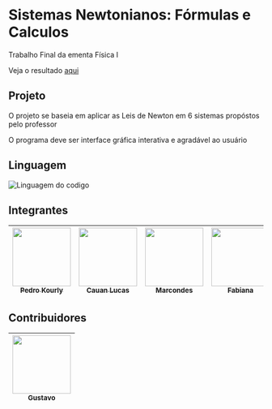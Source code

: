 # Sistemas Newtonianos: Fórmulas e Calculos
Trabalho Final da ementa Física I

Veja o resultado [aqui](https://kykirma.github.io/WebsiteSistemasNewtonianos/)

## Projeto
O projeto se baseia em aplicar as Leis de Newton em 6 sistemas propóstos pelo professor

O programa deve ser interface gráfica interativa e agradável ao usuário

## Linguagem
![Linguagem do codigo](https://www.freepnglogos.com/uploads/html5-logo-png/html5-logo-devextreme-multi-purpose-controls-html-javascript-3.png)

## Integrantes
| [<img src="https://avatars.githubusercontent.com/KyKirma" width=115><br><sub>Pedro Kourly</sub>](https://github.com/KyKirma) | [<img src="https://avatars.githubusercontent.com/cauanlsreis" width=115><br><sub>Cauan Lucas</sub>](https://github.com/cauanlsreis) | [<img src="https://avatars.githubusercontent.com/Marcondes05" width=115><br><sub>Marcondes</sub>](https://github.com/Marcondes05) | [<img src="https://avatars.githubusercontent.com/FabiIzidoro" width=115><br><sub>Fabiana</sub>](https://github.com/FabiIzidoro) | [<img src="https://avatars.githubusercontent.com/fer-oliveiraa" width=115><br><sub>Fernanda</sub>](https://github.com/fer-oliveiraa) | [<img src="https://avatars.githubusercontent.com/gomes-1" width=115><br><sub>Leandro</sub>](https://github.com/gomes-1)
| :---: | :---: | :---: | :---: | :---: | :---: |

## Contribuidores
| [<img src="https://avatars.githubusercontent.com/gustavomcss" width=115><br><sub>Gustavo</sub>](https://github.com/gustavomcss) |
| :---: |
